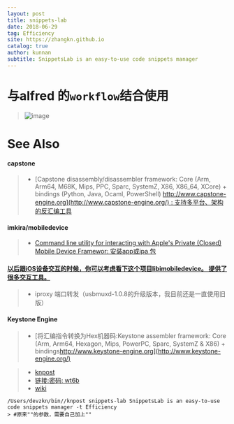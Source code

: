 ```yaml
---
layout: post
title: snippets-lab
date: 2018-06-29
tag: Efficiency
site: https://zhangkn.github.io
catalog: true
author: kunnan
subtitle: SnippetsLab is an easy-to-use code snippets manager
---
```


# 与alfred 的`workflow`结合使用

> ![image](https://wx1.sinaimg.cn/large/af39b376gy1fss20jlf8tj20mt0ha76r.jpg)



# See Also 



#### capstone

> * [Capstone disassembly/disassembler framework: Core (Arm, Arm64, M68K, Mips, PPC, Sparc, SystemZ, X86, X86_64, XCore) + bindings (Python, Java, Ocaml, PowerShell) [http://www.capstone-engine.org](http://www.capstone-engine.org/) : 支持多平台、架构的反汇编工具](https://github.com/aquynh/capstone)



#### imkira/mobiledevice

> * [Command line utility for interacting with Apple's Private (Closed) Mobile Device Framewor:  安装app或ipa 包](https://github.com/imkira/mobiledevice)
>
>   

#### [   以后跟iOS设备交互的时候，你可以考虑看下这个项目libimobiledevice。 提供了很多交互工具。](https://github.com/libimobiledevice/libimobiledevice/blob/master/tools/idevicesyslog.c)

> * iproxy   端口转发（usbmuxd-1.0.8的升级版本，我目前还是一直使用旧版）



#### Keystone Engine

 

> * [将汇编指令转换为Hex机器码:Keystone assembler framework: Core (Arm, Arm64, Hexagon, Mips, PowerPC, Sparc, SystemZ & X86) + bindings[http://www.keystone-engine.org](http://www.keystone-engine.org/) ](https://github.com/keystone-engine/keystone)
>
>   

>* [knpost](https://github.com/zhangkn/KNBin/blob/master/knpost) 
>* [链接:密码: wt6b]( https://pan.baidu.com/s/1ZoNLcw92tTu1A63V8cNu1w )
>* [wiki](https://www.renfei.org/snippets-lab/manual/mac/essentials.html#filter-search-results)
>
```
/Users/devzkn/bin//knpost snippets-lab SnippetsLab is an easy-to-use code snippets manager -t Efficiency
> #原来""的参数，需要自己加上""
```


